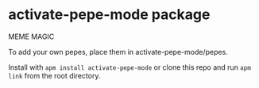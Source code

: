 # activate-pepe-mode package

MEME MAGIC

To add your own pepes, place them in activate-pepe-mode/pepes.

Install with `apm install activate-pepe-mode` or clone this repo and run `apm link` from the root directory. 
